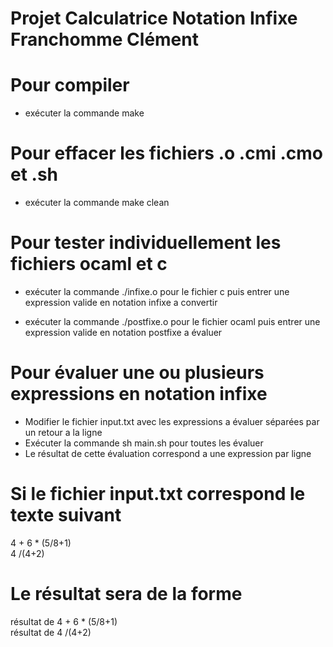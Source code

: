 # Projet Calculatrice Notation Infixe Franchomme Clément #

# Pour compiler
  - exécuter la commande make

# Pour effacer les fichiers .o .cmi .cmo et .sh
  - exécuter la commande make clean

# Pour tester individuellement les fichiers ocaml et c
  - exécuter la commande ./infixe.o pour le fichier c puis entrer une expression
    valide en notation infixe a convertir

  - exécuter la commande ./postfixe.o pour le fichier ocaml puis entrer une expression
    valide en notation postfixe a évaluer

# Pour évaluer une ou plusieurs expressions en notation infixe
  - Modifier le fichier input.txt avec les expressions a évaluer séparées par un retour a la ligne
  - Exécuter la commande sh main.sh pour toutes les évaluer
  - Le résultat de cette évaluation correspond a une expression par ligne

# Si le fichier input.txt correspond le texte suivant
4 + 6 * (5/8+1)\
4 /(4+2)

# Le résultat sera de la forme
résultat de 4 + 6 * (5/8+1)\
résultat de 4 /(4+2)
